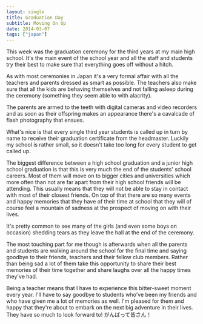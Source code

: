 ```yaml
---
layout: single
title: Graduation Day
subtitle: Moving On Up
date: 2014-03-07
tags: ["japan"]
---
```

This week was the graduation ceremony for the third years at my main high school. It's the main event of the school year and all the staff and students try their best to make sure that everything goes off without a hitch.

As with most ceremonies in Japan it's a very formal affair with all the teachers and parents dressed as smart as possible. The teachers also make sure that all the kids are behaving themselves and not falling asleep during the ceremony (something they seem able to with alacrity).

The parents are armed to the teeth with digital cameras and video recorders and as soon as their offspring makes an appearance there's a cavalcade of flash photography that ensues.

What's nice is that every single third year students is called up in turn by name to receive their graduation certificate from the headmaster. Luckily my school is rather small, so it doesn't take too long for every student to get called up.

The biggest difference between a high school graduation and a junior high school graduation is that this is very much the end of the students' school careers. Most of them will move on to bigger cities and universities which more often than not are far apart from their high school friends will be attending. This usually means that they will not be able to stay in contact with most of their closest friends. On top of that there are so many events and happy memories that they have of their time at school that they will of course feel a mountain of sadness at the prospect of moving on with their lives.

It's pretty common to see many of the girls (and even some boys on occasion) shedding tears as they leave the hall at the end of the ceremony.

The most touching part for me though is afterwards when all the parents and students are walking around the school for the final time and saying goodbye to their friends, teachers and their fellow club members. Rather than being sad a lot of them take this opportunity to share their best memories of their time together and share laughs over all the happy times they've had.

Being a teacher means that I have to experience this bitter-sweet moment every year. I'll have to say goodbye to students who've been my friends and who have given me a lot of memories as well. I'm pleased for them and happy that they're about to embark on the next big adventure in their lives. They have so much to look forward to! がんばって皆さん！
